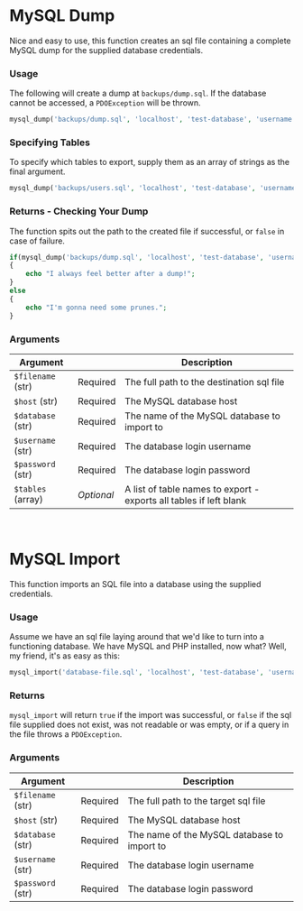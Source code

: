 # MySQL Dump
Nice and easy to use, this function creates an sql file containing a complete MySQL dump for the supplied database credentials.

### Usage
The following will create a dump at `backups/dump.sql`. If the database cannot be accessed, a `PDOException` will be thrown.
```php
mysql_dump('backups/dump.sql', 'localhost', 'test-database', 'username', 'password');
```

### Specifying Tables
To specify which tables to export, supply them as an array of strings as the final argument.
```php
mysql_dump('backups/users.sql', 'localhost', 'test-database', 'username', 'password', array('users'));
```

### Returns - Checking Your Dump
The function spits out the path to the created file if successful, or `false` in case of failure.
```php
if(mysql_dump('backups/dump.sql', 'localhost', 'test-database', 'username', 'password'))
{
    echo "I always feel better after a dump!";
}
else
{
    echo "I'm gonna need some prunes.";
}
```

### Arguments
|Argument||Description|
|---|---|---|
|`$filename` (str)|Required|The full path to the destination sql file|
|`$host` (str)| Required |The MySQL database host|
|`$database` (str)| Required |The name of the MySQL database to import to|
|`$username` (str)| Required |The database login username|
|`$password` (str)| Required |The database login password|
|`$tables` (array)|*Optional*|A list of table names to export - exports all tables if left blank|

&nbsp;

# MySQL Import
This function imports an SQL file into a database using the supplied credentials.

### Usage
Assume we have an sql file laying around that we'd like to turn into a functioning database. We have MySQL and PHP installed, now what? Well, my friend, it's as easy as this:
```php
mysql_import('database-file.sql', 'localhost', 'test-database', 'username', 'password');
```

### Returns
`mysql_import` will return `true` if the import was successful, or `false` if the sql file supplied does not exist, was not readable or was empty, or if a query in the file throws a `PDOException`.

### Arguments
|Argument||Description|
|---|---|---|
|`$filename` (str)|Required|The full path to the target sql file|
|`$host` (str)| Required |The MySQL database host|
|`$database` (str)| Required |The name of the MySQL database to import to|
|`$username` (str)| Required |The database login username|
|`$password` (str)| Required |The database login password|
